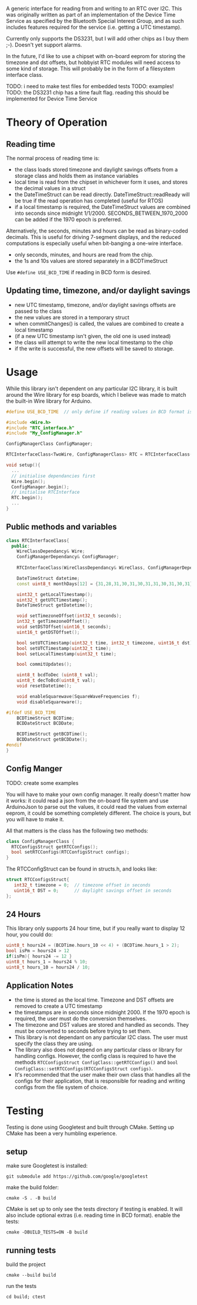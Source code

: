 A generic interface for reading from and writing to an RTC over I2C. This was originally written as part of an implementation of the Device Time Service as specified by the Bluetooth Special Interest Group, and as such includes features required for the service (i.e. getting a UTC timestamp).

Currently only supports the DS3231, but I will add other chips
as I buy them ;-). Doesn't yet support alarms.

In the future, I'd like to use a chipset with on-board eeprom for storing the timezone and dst offsets, but hobbyist RTC modules will need access to some kind of storage. This will probably be in the form of a filesystem interface class.

TODO: i need to make test files for embedded tests
TODO: examples!
TODO: the DS3231 chip has a time fault flag. reading this should be implemented for Device Time Service

# Theory of Operation

## Reading time

The normal process of reading time is:
 - the class loads stored timezone and daylight savings offsets from a storage class and holds them as instance variables
 - local time is read from the chipset in whichever form it uses, and stores the decimal values in a struct
 - the DateTimeStruct can be read directly. DateTimeStruct::readReady will be true if the read operation has completed (useful for RTOS)
 - if a local timestamp is required, the DateTimeStruct values are combined into seconds since midnight 1/1/2000. SECONDS_BETWEEN_1970_2000 can be added if the 1970 epoch is preferred.

Alternatively, the seconds, minutes and hours can be read as binary-coded decimals. This is useful for driving 7-segment displays, and the reduced computations is especially useful when bit-banging a one-wire interface.
 - only seconds, minutes, and hours are read from the chip.
 - the 1s and 10s values are stored separately in a BCDTimeStruct

Use `#define USE_BCD_TIME` if reading in BCD form is desired.

## Updating time, timezone, and/or daylight savings

 - new UTC timestamp, timezone, and/or daylight savings offsets are passed to the class
 - the new values are stored in a temporary struct
 - when commitChanges() is called, the values are combined to create a local timestamp
 - (if a new UTC timestamp isn't given, the old one is used instead)
 - the class will attempt to write the new local timestamp to the chip
 - if the write is successful, the new offsets will be saved to storage.

# Usage

While this library isn't dependent on any particular I2C library, it is built around the Wire library for esp boards, which I believe was made to match the built-in Wire library for Arduino.

```C++
#define USE_BCD_TIME  // only define if reading values in BCD format is desired.

#include <Wire.h>
#include "RTC_interface.h"
#include "My_ConfigManager.h"

ConfigManagerClass ConfigManager;

RTCInterfaceClass<TwoWire, ConfigManagerClass> RTC = RTCInterfaceClass(Wire, ConfigManager);

void setup(){
  ...
  // initialise dependancies first
  Wire.begin();
  ConfigManager.begin();
  // initialise RTCInterface
  RTC.begin();
  ...
}
```

## Public methods and variables

```c++
class RTCInterfaceClass{
  public:
    WireClassDependancy& Wire;
    ConfigManagerDependancy& ConfigManager;
 
    RTCInterfaceClass(WireClassDependancy& WireClass, ConfigManagerDependancy& ConfigManagerClass)

    DateTimeStruct datetime;
    const uint8_t monthDays[12] = {31,28,31,30,31,30,31,31,30,31,30,31};

    uint32_t getLocalTimestamp();
    uint32_t getUTCTimestamp();
    DateTimeStruct getDatetime();

    void setTimezoneOffset(int32_t seconds);
    int32_t getTimezoneOffset();
    void setDSTOffset(uint16_t seconds);
    uint16_t getDSTOffset();

    bool setUTCTimestamp(uint32_t time, int32_t timezone, uint16_t dst);
    bool setUTCTimestamp(uint32_t time);
    bool setLocalTimestamp(uint32_t time);

    bool commitUpdates();

    uint8_t bcdToDec (uint8_t val);
    uint8_t decToBcd(uint8_t val);
    void resetDatetime();

    void enableSquarewave(SquareWaveFrequencies f);
    void disableSquareware();

#ifdef USE_BCD_TIME
    BCDTimeStruct BCDTime;
    BCDDateStruct BCDDate;

    BCDTimeStruct getBCDTime();
    BCDDateStruct getBCDDate();
#endif
}
```

## Config Manger
TODO: create some examples

You will have to make your own config manager. It really doesn't matter how it works: it could read a json from the on-board file system and use ArduinoJson to parse out the values, it could read the values from external eeprom, it could be something completely different. The choice is yours, but you will have to make it.

All that matters is the class has the following two methods:

```C++
class ConfigManagerClass {
  RTCConfigsStruct getRTCConfigs();
  bool setRTCConfigs(RTCConfigsStruct configs);
}
```

The RTCConfigStruct can be found in structs.h, and looks like:
```c++
struct RTCConfigsStruct{
   int32_t timezone = 0;  // timezone offset in seconds
   uint16_t DST = 0;      // daylight savings offset in seconds
};
```

## 24 Hours

This library only supports 24 hour time, but if you really want to display 12 hour, you could do:
```c++
uint8_t hours24 = (BCDTime.hours_10 << 4) + (BCDTime.hours_1 > 2);
bool isPm = hours24 > 12
if(isPm){ hours24 -= 12 }
uint8_t hours_1 = hours24 % 10;
uint8_t hours_10 = hours24 / 10;
```

## Application Notes

 * the time is stored as the local time. Timezone and DST offsets are removed to create a UTC timestamp
 * the timestamps are in seconds since midnight 2000. If the 1970 epoch is required, the user must do the conversion themselves.
 * The timezone and DST values are stored and handled as seconds. They must be converted to seconds before trying to set them.
 * This library is not dependant on any particular I2C class. The user must specify the class they are using.
 * The library also does not depend on any particular class or library for handling configs. However, the config class is required to have the methods `RTCConfigsStruct ConfigClass::getRTCConfigs()` and `bool ConfigClass::setRTCConfigs(RTCConfigsStruct configs)`.
 * It's recommended that the user make their own class that handles all the configs for their application, that is responsible for reading and writing configs from the file system of choice.

# Testing

Testing is done using Googletest and built through CMake. Setting up CMake has been a very humbling experience.

## setup
make sure Googletest is installed:
```
git submodule add https://github.com/google/googletest
```
make the build folder:
```
cmake -S . -B build
```
CMake is set up to only see the tests directory if testing is enabled. It will also include optional extras (i.e. reading time in BCD format).
enable the tests:
```
cmake -DBUILD_TESTS=ON -B build
```

## running tests
build the project
```
cmake --build build
```
run the tests
```
cd build; ctest
```